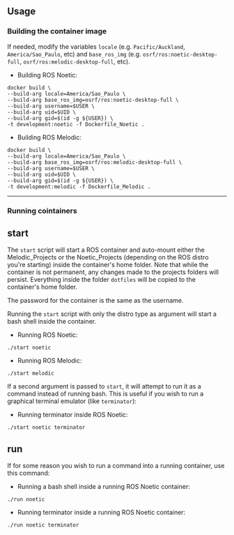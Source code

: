 ## Usage

### Building the container image

If needed, modify the variables `locale` (e.g. `Pacific/Auckland`, `America/Sao_Paulo`, etc) and `base_ros_img` (e.g. `osrf/ros:noetic-desktop-full`, `osrf/ros:melodic-desktop-full`, etc).

- Building ROS Noetic:
```console
docker build \
--build-arg locale=America/Sao_Paulo \
--build-arg base_ros_img=osrf/ros:noetic-desktop-full \
--build-arg username=$USER \
--build-arg uid=$UID \
--build-arg gid=$(id -g ${USER}) \
-t development:noetic -f Dockerfile_Noetic .
```

- Building ROS Melodic:
```console
docker build \
--build-arg locale=America/Sao_Paulo \
--build-arg base_ros_img=osrf/ros:melodic-desktop-full \
--build-arg username=$USER \
--build-arg uid=$UID \
--build-arg gid=$(id -g ${USER}) \
-t development:melodic -f Dockerfile_Melodic .
```

---


### Running cointainers

## start
The `start` script will start a ROS container and auto-mount either the Melodic_Projects or the Noetic_Projects (depending on the ROS distro you're starting) inside the container's home folder. Note that while the container is not permanent, any changes made to the projects folders will persist. Everything inside the folder `dotfiles` will be copied to the container's home folder. 

The password for the container is the same as the username.

 Running the `start` script with only the distro type as argument will start a bash shell inside the container.

- Running ROS Noetic:
```console
./start noetic
```
- Running ROS Melodic:
```console
./start melodic
```

If a second argument is passed to `start`, it will attempt to run it as a command instead of running bash. This is useful if you wish to run a graphical terminal emulator (like `terminator`):

- Running terminator inside ROS Noetic:
```console
./start noetic terminator
```

## run

If for some reason you wish to run a command into a running container, use this command:

- Running a bash shell inside a running ROS Noetic container:
```console
./run noetic
```

- Running terminator inside a running ROS Noetic container:
```console
./run noetic terminator
```